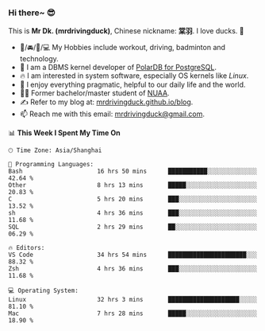 ### Hi there~ 😎

This is **Mr Dk. (mrdrivingduck)**, Chinese nickname: **棠羽**. I love ducks. 🦆

- 💪/🚘/🏸/💻 My Hobbies include workout, driving, badminton and technology.
- 🍊 I am a DBMS kernel developer of [PolarDB for PostgreSQL](https://github.com/ApsaraDB/PolarDB-for-PostgreSQL).
- 🔥 I am interested in system software, especially OS kernels like *Linux*.
- 🔧 I enjoy everything pragmatic, helpful to our daily life and the world.
- 👨‍🎓 Former bachelor/master student of [NUAA](https://en.wikipedia.org/wiki/Nanjing_University_of_Aeronautics_and_Astronautics).
- ✍ Refer to my blog at: [mrdrivingduck.github.io/blog](https://mrdrivingduck.github.io/blog/).
- 📫 Reach me with this email: [mrdrivingduck@gmail.com](mailto:mrdrivingduck@gmail.com).

<!--START_SECTION:waka-->
📊 **This Week I Spent My Time On** 

```text
🕑︎ Time Zone: Asia/Shanghai

💬 Programming Languages: 
Bash                     16 hrs 50 mins      ███████████░░░░░░░░░░░░░░   42.64 % 
Other                    8 hrs 13 mins       █████░░░░░░░░░░░░░░░░░░░░   20.83 % 
C                        5 hrs 20 mins       ███░░░░░░░░░░░░░░░░░░░░░░   13.52 % 
sh                       4 hrs 36 mins       ███░░░░░░░░░░░░░░░░░░░░░░   11.68 % 
SQL                      2 hrs 29 mins       ██░░░░░░░░░░░░░░░░░░░░░░░   06.29 % 

🔥 Editors: 
VS Code                  34 hrs 54 mins      ██████████████████████░░░   88.32 % 
Zsh                      4 hrs 36 mins       ███░░░░░░░░░░░░░░░░░░░░░░   11.68 % 

💻 Operating System: 
Linux                    32 hrs 3 mins       ████████████████████░░░░░   81.10 % 
Mac                      7 hrs 28 mins       █████░░░░░░░░░░░░░░░░░░░░   18.90 % 
```


<!--END_SECTION:waka-->

<!-- ![Mr Dk.'s GitHub Stats](https://github-readme-stats.vercel.app/api?username=mrdrivingduck&count_private&show_icons=true&theme=buefy) -->

<!-- ![Most Used Languages](https://github-readme-stats.vercel.app/api/top-langs/?username=mrdrivingduck&exclude_repo=mips32-CPU,snort-tcp-socket&theme=buefy&layout=compact&langs_count=10) -->


<!--
**mrdrivingduck/mrdrivingduck** is a ✨ _special_ ✨ repository because its `README.md` (this file) appears on your GitHub profile.

Here are some ideas to get you started:

- 🔭 I’m currently working on ...
- 🌱 I’m currently learning ...
- 👯 I’m looking to collaborate on ...
- 🤔 I’m looking for help with ...
- 💬 Ask me about ...
- 📫 How to reach me: ...
- 😄 Pronouns: ...
- ⚡ Fun fact: ...
-->

